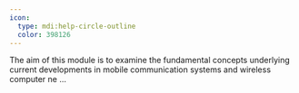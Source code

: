 ```yaml
---
icon:
  type: mdi:help-circle-outline
  color: 398126
---
```


The aim of this module is to examine the fundamental concepts underlying current developments in mobile communication systems and wireless computer ne ... 

